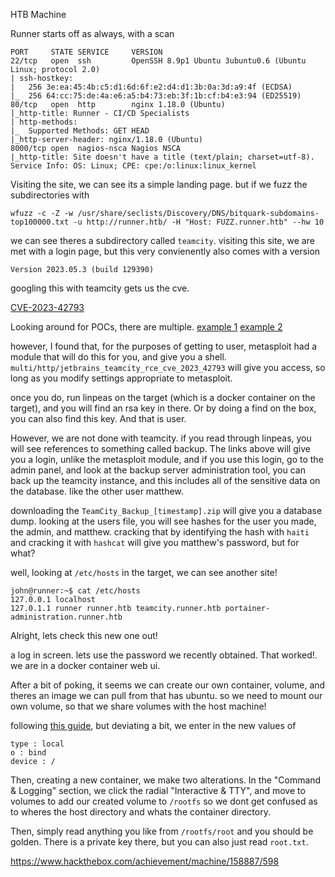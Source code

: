 HTB Machine

Runner starts off as always, with a scan

```nmap
PORT     STATE SERVICE     VERSION
22/tcp   open  ssh         OpenSSH 8.9p1 Ubuntu 3ubuntu0.6 (Ubuntu Linux; protocol 2.0)
| ssh-hostkey: 
|   256 3e:ea:45:4b:c5:d1:6d:6f:e2:d4:d1:3b:0a:3d:a9:4f (ECDSA)
|_  256 64:cc:75:de:4a:e6:a5:b4:73:eb:3f:1b:cf:b4:e3:94 (ED25519)
80/tcp   open  http        nginx 1.18.0 (Ubuntu)
|_http-title: Runner - CI/CD Specialists
| http-methods: 
|_  Supported Methods: GET HEAD
|_http-server-header: nginx/1.18.0 (Ubuntu)
8000/tcp open  nagios-nsca Nagios NSCA
|_http-title: Site doesn't have a title (text/plain; charset=utf-8).
Service Info: OS: Linux; CPE: cpe:/o:linux:linux_kernel
```

Visiting the site, we can see its a simple landing page. but if we fuzz the subdirectories with
```
wfuzz -c -Z -w /usr/share/seclists/Discovery/DNS/bitquark-subdomains-top100000.txt -u http://runner.htb/ -H "Host: FUZZ.runner.htb" --hw 10
```

we can see theres a subdirectory called `teamcity`. visiting this site, we are met with a login page, but this very convienently also comes with a version
```
Version 2023.05.3 (build 129390)
```

googling this with teamcity gets us the cve.

[CVE-2023-42793](https://blog.jetbrains.com/teamcity/2023/10/cve-2023-42793-vulnerability-in-teamcity-update/)

Looking around for POCs, there are multiple. [example 1](https://github.com/H454NSec/CVE-2023-42793/blob/main/CVE-2023-42793.py) [example 2](https://github.com/Zenmovie/CVE-2023-42793)

however, I found that, for the purposes of getting to user, metasploit had a module that will do this for you, and give you a shell. `multi/http/jetbrains_teamcity_rce_cve_2023_42793` will give you access, so long as you modify settings appropriate to metasploit.

once you do, run linpeas on the target (which is a docker container on the target), and you will find an rsa key in there. Or by doing a find on the box, you can also find this key. And that is user.

However, we are not done with teamcity. if you read through linpeas, you will see references to something called backup. The links above will give you a login, unlike the metasploit module, and if you use this login, go to the admin panel, and look at the backup server administration tool, you can back up the teamcity instance, and this includes all of the sensitive data on the database. like the other user matthew.

downloading the `TeamCity_Backup_[timestamp].zip` will give you a database dump. looking at the users file, you will see hashes for the user you made, the admin, and matthew. cracking that by identifying the hash with `haiti` and cracking it with `hashcat` will give you matthew's password, but for what?

well, looking at `/etc/hosts` in the target, we can see another site!
```
john@runner:~$ cat /etc/hosts
127.0.0.1 localhost
127.0.1.1 runner runner.htb teamcity.runner.htb portainer-administration.runner.htb
```

Alright, lets check this new one out!

a log in screen. lets use the password we recently obtained. That worked!. we are in a docker container web ui.

After a bit of poking, it seems we can create our own container, volume, and theres an image we can pull from that has ubuntu. so we need to mount our own volume, so that we share volumes with the host machine!

following [this guide](https://docs.portainer.io/user/docker/volumes/add#adding-a-tmpfs-volume), but deviating a bit, we enter in the new values of 
```
type : local
o : bind
device : /
```

Then, creating a new container, we make two alterations. In the "Command & Logging" section, we click the radial "Interactive & TTY", and move to volumes to add our created volume to `/rootfs` so we dont get confused as to wheres the host directory and whats the container directory.

Then, simply read anything you like from `/rootfs/root` and you should be golden. There is a private key there, but you can also just read `root.txt`.

https://www.hackthebox.com/achievement/machine/158887/598